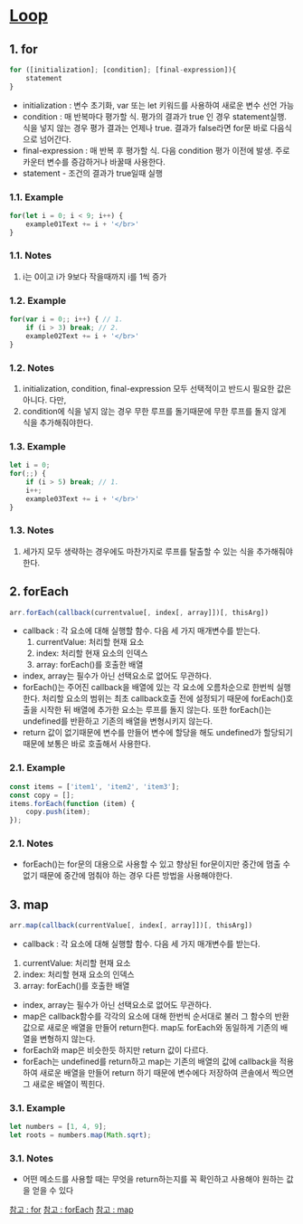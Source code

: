# [Loop](https://kimtaekwon.github.io/TIL/javascript/loop.html)

## 1. for
``` javascript
for ([initialization]; [condition]; [final-expression]){ 
    statement
}
```
* initialization : 변수 초기화, var 또는 let 키워드를 사용하여 새로운 변수 선언 가능 
* condition : 매 반복마다 평가할 식. 평가의 결과가 true 인 경우 statement실행. 식을 넣지 않는 경우 평가 결과는 언제나 true. 결과가 false라면 for문 바로 다음식으로 넘어간다. 
* final-expression : 매 반복 후 평가할 식. 다음 condition 평가 이전에 발생. 주로 카운터 변수를 증감하거나 바꿀때 사용한다. 
* statement - 조건의 결과가 true일때 실행


### 1.1. Example

``` javascript
for(let i = 0; i < 9; i++) {
    example01Text += i + '</br>'
}
```

### 1.1. Notes
1.  i는 0이고 i가 9보다 작을때까지 i를 1씩 증가



### 1.2. Example

``` javascript
for(var i = 0;; i++) { // 1.
    if (i > 3) break; // 2.
    example02Text += i + '</br>'
}
```

### 1.2. Notes
1. initialization, condition, final-expression 모두 선택적이고 반드시 필요한 값은 아니다. 다만,
2. condition에 식을 넣지 않는 경우 무한 루프를 돌기때문에 무한 루프를 돌지 않게 식을 추가해줘야한다.



### 1.3. Example

``` javascript
let i = 0;
for(;;) {
    if (i > 5) break; // 1.
    i++;
    example03Text += i + '</br>'
}
```

### 1.3. Notes
1. 세가지 모두 생략하는 경우에도 마찬가지로 루프를 탈출할 수 있는 식을 추가해줘야 한다.


## 2. forEach

``` javascript
arr.forEach(callback(currentvalue[, index[, array]])[, thisArg])
```
* callback : 각 요소에 대해 실행할 함수. 다음 세 가지 매개변수를 받는다.
    1) currentValue: 처리할 현재 요소
    2) index: 처리할 현재 요소의 인덱스
    3) array: forEach()를 호출한 배열
* index, array는 필수가 아닌 선택요소로 없어도 무관하다.
* forEach()는 주어진 callback을 배열에 있는 각 요소에 오름차순으로 한번씩 실행한다. 처리할 요소의 범위는 최초 callback호출 전에 설정되기 때문에 forEach()호출을 시작한 뒤 배열에 추가한 요소는 루프를 돌지 않는다. 또한 forEach()는 undefined를 반환하고 기존의 배열을 변형시키지 않는다. 
* return 값이 없기때문에 변수를 만들어 변수에 할당을 해도 undefined가 할당되기때문에 보통은 바로 호출해서 사용한다. 


### 2.1. Example

``` javascript
const items = ['item1', 'item2', 'item3'];
const copy = [];
items.forEach(function (item) {
    copy.push(item);
});
```

### 2.1. Notes
* forEach()는 for문의 대용으로 사용할 수 있고 향상된 for문이지만 중간에 멈출 수 없기 때문에 중간에 멈춰야 하는 경우 다른 방법을 사용해야한다.


## 3. map

``` javascript
arr.map(callback(currentValue[, index[, array]])[, thisArg])
```

* callback : 각 요소에 대해 실행할 함수. 다음 세 가지 매개변수를 받는다.
1) currentValue: 처리할 현재 요소
2) index: 처리할 현재 요소의 인덱스
3) array: forEach()를 호출한 배열
* index, array는 필수가 아닌 선택요소로 없어도 무관하다.
* map은 callback함수를 각각의 요소에 대해 한번씩 순서대로 불러 그 함수의 반환값으로 새로운 배열을 만들어 return한다. map도 forEach와 동일하게 기존의 배열을 변형하지 않는다. 
* forEach와 map은 비슷한듯 하지만 return 값이 다르다. 
* forEach는 undefined를 return하고 map는 기존의 배열의 값에 callback을 적용하여 새로운 배열을 만들어 return 하기 때문에 변수에다 저장하여 콘솔에서 찍으면 그 새로운 배열이 찍힌다.

### 3.1. Example

``` javascript
let numbers = [1, 4, 9];
let roots = numbers.map(Math.sqrt);
```

### 3.1. Notes
* 어떤 메소드를 사용할 때는 무엇을 return하는지를 꼭 확인하고 사용해야 원하는 값을 얻을 수 있다


[참고 : for](https://developer.mozilla.org/ko/docs/Web/JavaScript/Reference/Statements/for)
[참고 : forEach](https://developer.mozilla.org/ko/docs/Web/JavaScript/Reference/Global_Objects/Array/forEach)
[참고 : map](https://developer.mozilla.org/ko/docs/Web/JavaScript/Reference/Global_Objects/Array/map)